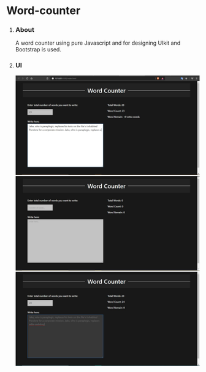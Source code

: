 # Word-counter
<ol>
    <li>
        <h3>About</h3>
    </li>
    <div>
        A word counter using pure Javascript and for designing UIkit and Bootstrap is used.
    </div>
    <li>
        <h3>UI</h3>
    </li>
    <div>
        <img src="./UI/2.JPG" alt="...">
        <img src="./UI/3.JPG" alt="...">
        <img src="./UI/1.JPG" alt="...">
    </div>
</ol>